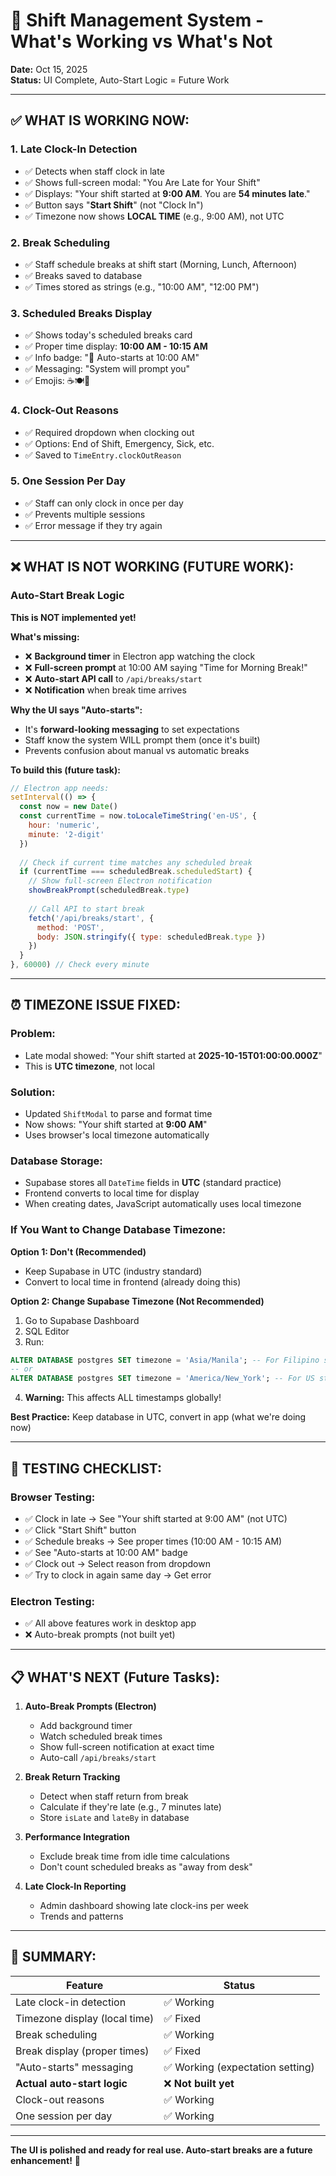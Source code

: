 # 🎯 Shift Management System - What's Working vs What's Not

**Date:** Oct 15, 2025  
**Status:** UI Complete, Auto-Start Logic = Future Work

---

## ✅ **WHAT IS WORKING NOW:**

### 1. **Late Clock-In Detection**
- ✅ Detects when staff clock in late
- ✅ Shows full-screen modal: "You Are Late for Your Shift"
- ✅ Displays: "Your shift started at **9:00 AM**. You are **54 minutes late**."
- ✅ Button says "**Start Shift**" (not "Clock In")
- ✅ Timezone now shows **LOCAL TIME** (e.g., 9:00 AM), not UTC

### 2. **Break Scheduling**
- ✅ Staff schedule breaks at shift start (Morning, Lunch, Afternoon)
- ✅ Breaks saved to database
- ✅ Times stored as strings (e.g., "10:00 AM", "12:00 PM")

### 3. **Scheduled Breaks Display**
- ✅ Shows today's scheduled breaks card
- ✅ Proper time display: **10:00 AM - 10:15 AM**
- ✅ Info badge: "🤖 Auto-starts at 10:00 AM"
- ✅ Messaging: "System will prompt you"
- ✅ Emojis: ☕🍽️🍵

### 4. **Clock-Out Reasons**
- ✅ Required dropdown when clocking out
- ✅ Options: End of Shift, Emergency, Sick, etc.
- ✅ Saved to `TimeEntry.clockOutReason`

### 5. **One Session Per Day**
- ✅ Staff can only clock in once per day
- ✅ Prevents multiple sessions
- ✅ Error message if they try again

---

## ❌ **WHAT IS NOT WORKING (FUTURE WORK):**

### **Auto-Start Break Logic**
**This is NOT implemented yet!**

**What's missing:**
- ❌ **Background timer** in Electron app watching the clock
- ❌ **Full-screen prompt** at 10:00 AM saying "Time for Morning Break!"
- ❌ **Auto-start API call** to `/api/breaks/start`
- ❌ **Notification** when break time arrives

**Why the UI says "Auto-starts":**
- It's **forward-looking messaging** to set expectations
- Staff know the system WILL prompt them (once it's built)
- Prevents confusion about manual vs automatic breaks

**To build this (future task):**
```javascript
// Electron app needs:
setInterval(() => {
  const now = new Date()
  const currentTime = now.toLocaleTimeString('en-US', { 
    hour: 'numeric', 
    minute: '2-digit' 
  })
  
  // Check if current time matches any scheduled break
  if (currentTime === scheduledBreak.scheduledStart) {
    // Show full-screen Electron notification
    showBreakPrompt(scheduledBreak.type)
    
    // Call API to start break
    fetch('/api/breaks/start', {
      method: 'POST',
      body: JSON.stringify({ type: scheduledBreak.type })
    })
  }
}, 60000) // Check every minute
```

---

## ⏰ **TIMEZONE ISSUE FIXED:**

### **Problem:**
- Late modal showed: "Your shift started at **2025-10-15T01:00:00.000Z**"
- This is **UTC timezone**, not local

### **Solution:**
- Updated `ShiftModal` to parse and format time
- Now shows: "Your shift started at **9:00 AM**"
- Uses browser's local timezone automatically

### **Database Storage:**
- Supabase stores all `DateTime` fields in **UTC** (standard practice)
- Frontend converts to local time for display
- When creating dates, JavaScript automatically uses local timezone

### **If You Want to Change Database Timezone:**

**Option 1: Don't (Recommended)**
- Keep Supabase in UTC (industry standard)
- Convert to local time in frontend (already doing this)

**Option 2: Change Supabase Timezone (Not Recommended)**
1. Go to Supabase Dashboard
2. SQL Editor
3. Run:
```sql
ALTER DATABASE postgres SET timezone = 'Asia/Manila'; -- For Filipino staff
-- or
ALTER DATABASE postgres SET timezone = 'America/New_York'; -- For US staff
```
4. **Warning:** This affects ALL timestamps globally!

**Best Practice:** Keep database in UTC, convert in app (what we're doing now)

---

## 🧪 **TESTING CHECKLIST:**

### **Browser Testing:**
- ✅ Clock in late → See "Your shift started at 9:00 AM" (not UTC)
- ✅ Click "Start Shift" button
- ✅ Schedule breaks → See proper times (10:00 AM - 10:15 AM)
- ✅ See "Auto-starts at 10:00 AM" badge
- ✅ Clock out → Select reason from dropdown
- ✅ Try to clock in again same day → Get error

### **Electron Testing:**
- ✅ All above features work in desktop app
- ❌ Auto-break prompts (not built yet)

---

## 📋 **WHAT'S NEXT (Future Tasks):**

1. **Auto-Break Prompts (Electron)**
   - Add background timer
   - Watch scheduled break times
   - Show full-screen notification at exact time
   - Auto-call `/api/breaks/start`

2. **Break Return Tracking**
   - Detect when staff return from break
   - Calculate if they're late (e.g., 7 minutes late)
   - Store `isLate` and `lateBy` in database

3. **Performance Integration**
   - Exclude break time from idle time calculations
   - Don't count scheduled breaks as "away from desk"

4. **Late Clock-In Reporting**
   - Admin dashboard showing late clock-ins per week
   - Trends and patterns

---

## 🎯 **SUMMARY:**

| Feature | Status |
|---------|--------|
| Late clock-in detection | ✅ Working |
| Timezone display (local time) | ✅ Fixed |
| Break scheduling | ✅ Working |
| Break display (proper times) | ✅ Fixed |
| "Auto-starts" messaging | ✅ Working (expectation setting) |
| **Actual auto-start logic** | ❌ **Not built yet** |
| Clock-out reasons | ✅ Working |
| One session per day | ✅ Working |

---

**The UI is polished and ready for real use. Auto-start breaks are a future enhancement!** 🚀

